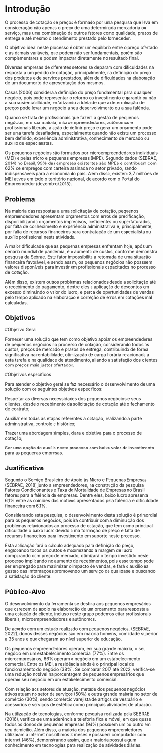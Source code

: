 # Introdução

O processo de cotação de preços é formado por uma pesquisa que leva em consideração não apenas o preço de uma determinada mercadoria ou serviço, mas uma combinação de outros fatores como qualidade, prazos de entrega e até mesmo o atendimento prestado pelo fornecedor. 

O objetivo ideal neste processo é obter um equilíbrio entre o preço ofertado e as demais variáveis, que podem não ser fundamentais, porém são complementares e podem impactar diretamente no resultado final. 

Diversas empresas de diferentes setores se deparam com dificuldades na resposta a um pedido de cotação, principalmente, na definição do preço dos produtos e de serviços prestados, além de dificuldades na elaboração de um documento de apresentação dos mesmos. 

Casas (2006) considera a definição do preço fundamental para qualquer negócio, pois pode representar o retorno do investimento e garantir ou não a sua sustentabilidade, enfatizando a ideia de que a determinação de preços pode levar um negócio a seu desenvolvimento ou a sua falência. 

Quando se trata de profissionais que fazem a gestão de pequenos negócios, em sua maioria, microempreendedores, autônomos e profissionais liberais, a ação de definir preço e gerar um orçamento pode ser uma tarefa desafiadora, especialmente quando não existe um processo bem definido, experiência administrativa, conhecimento de mercado ou auxílio de especialistas. 

Os pequenos negócios são formados por microempreendedores individuais (MEI) e pelas micro e pequenas empresas (MPE). Segundo dados (SEBRAE, 2014) no Brasil, 99% das empresas existentes são MPEs e contribuem com 62% de empregos com carteira assinada no setor privado, sendo indispensáveis para a economia do país. Além disso, existem 3,7 milhões de MEI ativos em todo o território nacional, de acordo com o Portal do Empreendedor (dezembro/2013). 

## Problema

Na maioria das respostas a uma solicitação de cotação, pequenos empreendedores apresentam orçamentos com erros de precificação, disponibilizando orçamentos imprecisos, ineficientes ou superfaturados, por falta de conhecimento e experiência administrativa e, principalmente, por falta de recursos financeiros para contratação de um especialista ou auxílio profissional nesta atividade. 

A maior dificuldade que as pequenas empresas enfrentam hoje, após um cenário mundial de pandemia, é o aumento de custos, conforme demonstra pesquisa da Sebrae. Este fator impossibilita a retomada de uma situação financeira favorável, e sendo assim, os pequenos negócios não possuem valores disponíveis para investir em profissionais capacitados no processo de cotação. 

Além disso, existem outros problemas relacionados desde a solicitação até o recebimento do pagamento, dentre eles a aplicação de descontos em excesso diminuindo o valor do lucro, e perca de oportunidades de vendas pelo tempo aplicado na elaboração e correção de erros em cotações mal calculadas. 

## Objetivos

#Objetivo Geral 

Fornecer uma solução que tem como objetivo apoiar os empreendedores de pequenos negócios no processo de cotação, considerando todos os custos, preços de mercado e prazos de entrega, contribuindo de forma significativa na rentabilidade, otimização de carga horária relacionada a esta tarefa e na qualidade de atendimento, aliando a satisfação dos clientes com preços mais justos ofertados. 

#Objetivos específicos 

Para atender o objetivo geral se faz necessário o desenvolvimento de uma solução com os seguintes objetivos específicos: 

Respeitar as diversas necessidades dos pequenos negócios e seus clientes, desde o recebimento da solicitação de cotação até o fechamento de contrato; 

Auxiliar em todas as etapas referentes a cotação, realizando a parte administrativa, controle e histórico;    

Trazer uma abordagem simples, clara e objetiva para o processo de cotação; 

Ser uma opção de auxílio neste processo com baixo valor de investimento para as pequenas empresas. 

## Justificativa

Segundo o Serviço Brasileiro de Apoio às Micro e Pequenas Empresas (SEBRAE,  2018) junto a empreendedores, na construção da pesquisa Fatores Condicionantes e Taxa de Mortalidade de Empresas no Brasil, fatores para a falência de empresas. Dentre eles, baixo lucro apresenta 6,1% entre as opiniões dos motivos apresentados pela falência e dificuldade financeira com 6,1%. 

Considerando esta pesquisa, o desenvolvimento desta solução é primordial para os pequenos negócios, pois irá contribuir com a diminuição dos problemas relacionados ao processo de cotação, que tem como principal dificuldade o baixo lucro devido à má formação de preço e falta de recursos financeiros para investimento em suporte neste processo.  

Esta aplicação fará o cálculo adequado para definição do preço, englobando todos os custos e maximizando a margem de lucro comparando com preço de mercado, otimizará o tempo investido neste processo implicando no aumento de recebimentos, pois esse tempo pode ser empregado para maximizar o impacto de vendas, e fará o auxílio na gestão das informações promovendo um serviço de qualidade e buscando a satisfação do cliente. 

## Público-Alvo

O desenvolvimento da ferramenta se destina aos pequenos empresários que carecem de apoio na elaboração de um orçamento para resposta a uma cotação do cliente, incluso neste grupo podemos citar profissionais liberais, microempreendedores e autônomos. 

De acordo com um estudo realizado com pequenos negócios, (SEBRAE, 2022), donos desses negócios são em maioria homens, com idade superior a 35 anos e que chegaram ao nível superior de educação. 

Os pequenos empreendedores operam, em sua grande maioria, o seu negócio em um estabelecimento comercial (77%). Entre os microempresários, 66% operam o negócio em um estabelecimento comercial. Entre os MEI, a residência ainda é o principal local de funcionamento do negócio (38%). Se comparar 2017 até 2022, verifica-se uma redução notável na porcentagem de pequenos empresários que operam seu negócio em um estabelecimento comercial. 

Com relação aos setores de atuação, metade dos pequenos negócios ativos atuam no setor de serviços (50%) e outra grande maioria no setor de comércio (30%), sendo comércio varejista de artigos de vestuário e acessórios e serviços de estética como principais atividades de atuação. 

 Na utilização de tecnologias, conforme pesquisa realizada pela SEBRAE (2016), verifica-se uma aderência a telefonia fixa e móvel, em que quase todos os donos de pequenas empresas (94%) possuem um ou outro em seu domicílio. Além disso, a maioria dos pequenos empreendedores utilizaram a internet nos últimos 3 meses e possuem computador com internet (46%), demonstrando assim, que a maioria possui algum conhecimento em tecnologias para realização de atividades diárias. 
